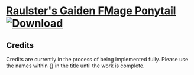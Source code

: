 # [Raulster's Gaiden FMage Ponytail](https://git.io/JE2OD) [![Download](https://img.shields.io/badge/Download--red?style=social&logo=github)](https://git.io/JE23i)



## Credits

Credits are currently in the process of being implemented fully. Please use the names within {} in the title until the work is complete.


